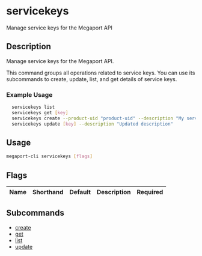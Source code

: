 # servicekeys

Manage service keys for the Megaport API

## Description

Manage service keys for the Megaport API.

This command groups all operations related to service keys. You can use its subcommands to create, update, list, and get details of service keys.

### Example Usage

```sh
  servicekeys list
  servicekeys get [key]
  servicekeys create --product-uid "product-uid" --description "My service key"
  servicekeys update [key] --description "Updated description"
```


## Usage

```sh
megaport-cli servicekeys [flags]
```







## Flags

| Name | Shorthand | Default | Description | Required |
|------|-----------|---------|-------------|----------|


## Subcommands

* [create](megaport-cli_servicekeys_create.md)
* [get](megaport-cli_servicekeys_get.md)
* [list](megaport-cli_servicekeys_list.md)
* [update](megaport-cli_servicekeys_update.md)

